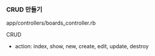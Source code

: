 ### CRUD 만들기

app/controllers/boards_controller.rb

CRUD

- action: index, show, new, create, edit, update, destroy

